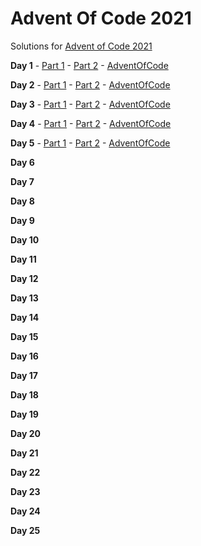 # Advent Of Code 2021
Solutions for [Advent of Code 2021](https://adventofcode.com/2021/)

**Day 1**  - [Part 1](Day_1/Part_1/) - [Part 2](Day_1/Part_2/) - [AdventOfCode](https://adventofcode.com/2021/day/1)

**Day 2**  - [Part 1](Day_2/Part_1/) - [Part 2](Day_2/Part_2/) - [AdventOfCode](https://adventofcode.com/2021/day/2)

**Day 3**  - [Part 1](Day_3/Part_1/) - [Part 2](Day_3/Part_2/) - [AdventOfCode](https://adventofcode.com/2021/day/3)

**Day 4**  - [Part 1](Day_4/Part_1/) - [Part 2](Day_4/Part_2/) - [AdventOfCode](https://adventofcode.com/2021/day/4)

**Day 5**  - [Part 1](Day_5/Part_1/) - [Part 2](Day_5/Part_2/) - [AdventOfCode](https://adventofcode.com/2021/day/5)

**Day 6**  <!-- - [Part 1](Day_6/Part_1/) - [Part 2](Day_6/Part_2/) - [AdventOfCode](https://adventofcode.com/2021/day/6) -->

**Day 7**  <!-- - [Part 1](Day_7/Part_1/) - [Part 2](Day_7/Part_2/) - [AdventOfCode](https://adventofcode.com/2021/day/7) -->

**Day 8**  <!-- - [Part 1](Day_8/Part_1/) - [Part 2](Day_8/Part_2/) - [AdventOfCode](https://adventofcode.com/2021/day/8) -->

**Day 9**  <!-- - [Part 1](Day_9/Part_1/) - [Part 2](Day_9/Part_2/) - [AdventOfCode](https://adventofcode.com/2021/day/9) -->

**Day 10**  <!-- - [Part 1](Day_10/Part_1/) - [Part 2](Day_10/Part_2/) - [AdventOfCode](https://adventofcode.com/2021/day/10) -->

**Day 11**  <!-- - [Part 1](Day_11/Part_1/) - [Part 2](Day_11/Part_2/) - [AdventOfCode](https://adventofcode.com/2021/day/11) -->

**Day 12**  <!-- - [Part 1](Day_12/Part_1/) - [Part 2](Day_12/Part_2/) - [AdventOfCode](https://adventofcode.com/2021/day/12) -->

**Day 13**  <!-- - [Part 1](Day_13/Part_1/) - [Part 2](Day_13/Part_2/) - [AdventOfCode](https://adventofcode.com/2021/day/13) -->

**Day 14**  <!-- - [Part 1](Day_14/Part_1/) - [Part 2](Day_14/Part_2/) - [AdventOfCode](https://adventofcode.com/2021/day/14) -->

**Day 15**  <!-- - [Part 1](Day_15/Part_1/) - [Part 2](Day_15/Part_2/) - [AdventOfCode](https://adventofcode.com/2021/day/15) -->

**Day 16**  <!-- - [Part 1](Day_16/Part_1/) - [Part 2](Day_16/Part_2/) - [AdventOfCode](https://adventofcode.com/2021/day/16) -->

**Day 17**  <!-- - [Part 1](Day_17/Part_1/) - [Part 2](Day_17/Part_2/) - [AdventOfCode](https://adventofcode.com/2021/day/17) -->

**Day 18**  <!-- - [Part 1](Day_18/Part_1/) - [Part 2](Day_18/Part_2/) - [AdventOfCode](https://adventofcode.com/2021/day/18) -->

**Day 19**  <!-- - [Part 1](Day_19/Part_1/) - [Part 2](Day_19/Part_2/) - [AdventOfCode](https://adventofcode.com/2021/day/19) -->

**Day 20**  <!-- - [Part 1](Day_20/Part_1/) - [Part 2](Day_20/Part_2/) - [AdventOfCode](https://adventofcode.com/2021/day/20) -->

**Day 21**  <!-- - [Part 1](Day_21/Part_1/) - [Part 2](Day_21/Part_2/) - [AdventOfCode](https://adventofcode.com/2021/day/21) -->

**Day 22**  <!-- - [Part 1](Day_22/Part_1/) - [Part 2](Day_22/Part_2/) - [AdventOfCode](https://adventofcode.com/2021/day/22) -->

**Day 23**  <!-- - [Part 1](Day_23/Part_1/) - [Part 2](Day_23/Part_2/) - [AdventOfCode](https://adventofcode.com/2021/day/23) -->

**Day 24**  <!-- - [Part 1](Day_24/Part_1/) - [Part 2](Day_24/Part_2/) - [AdventOfCode](https://adventofcode.com/2021/day/24) -->

**Day 25**  <!-- - [Part 1](Day_25/Part_1/) - [Part 2](Day_25/Part_2/) - [AdventOfCode](https://adventofcode.com/2021/day/25) -->
